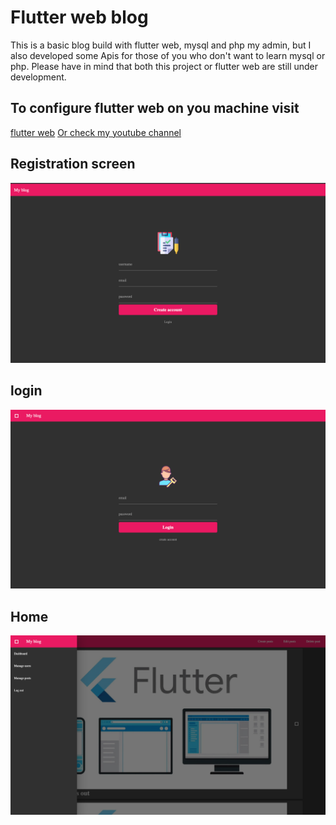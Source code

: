 # Flutter web blog
This is a basic blog build with flutter web, mysql and php my admin, but I also developed some Apis for those of you who don't want to learn mysql or php. Please have in mind that both this project or flutter web are still under development.

## To configure flutter web on you machine visit
[flutter web](https://github.com/flutter/flutter_web)
[Or check my youtube channel](https://www.youtube.com/channel/UCRl79zOEtiLCglAFZJJzEZQ?view_as=subscriber)

## Registration screen
<img src="images/rg.png">

## login
<img src="images/lg.png">

## Home
<img src="images/home.png">
